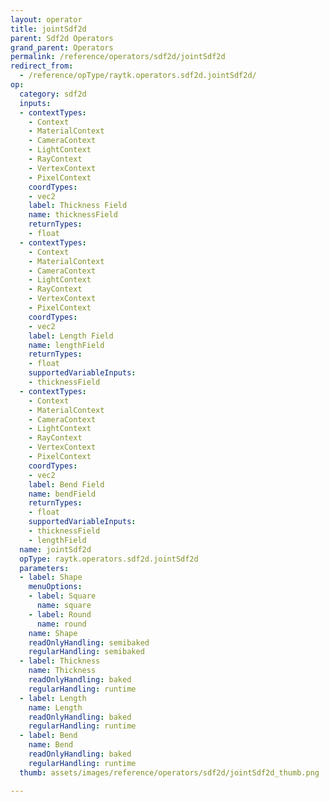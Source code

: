 ```yaml
---
layout: operator
title: jointSdf2d
parent: Sdf2d Operators
grand_parent: Operators
permalink: /reference/operators/sdf2d/jointSdf2d
redirect_from:
  - /reference/opType/raytk.operators.sdf2d.jointSdf2d/
op:
  category: sdf2d
  inputs:
  - contextTypes:
    - Context
    - MaterialContext
    - CameraContext
    - LightContext
    - RayContext
    - VertexContext
    - PixelContext
    coordTypes:
    - vec2
    label: Thickness Field
    name: thicknessField
    returnTypes:
    - float
  - contextTypes:
    - Context
    - MaterialContext
    - CameraContext
    - LightContext
    - RayContext
    - VertexContext
    - PixelContext
    coordTypes:
    - vec2
    label: Length Field
    name: lengthField
    returnTypes:
    - float
    supportedVariableInputs:
    - thicknessField
  - contextTypes:
    - Context
    - MaterialContext
    - CameraContext
    - LightContext
    - RayContext
    - VertexContext
    - PixelContext
    coordTypes:
    - vec2
    label: Bend Field
    name: bendField
    returnTypes:
    - float
    supportedVariableInputs:
    - thicknessField
    - lengthField
  name: jointSdf2d
  opType: raytk.operators.sdf2d.jointSdf2d
  parameters:
  - label: Shape
    menuOptions:
    - label: Square
      name: square
    - label: Round
      name: round
    name: Shape
    readOnlyHandling: semibaked
    regularHandling: semibaked
  - label: Thickness
    name: Thickness
    readOnlyHandling: baked
    regularHandling: runtime
  - label: Length
    name: Length
    readOnlyHandling: baked
    regularHandling: runtime
  - label: Bend
    name: Bend
    readOnlyHandling: baked
    regularHandling: runtime
  thumb: assets/images/reference/operators/sdf2d/jointSdf2d_thumb.png

---
```

